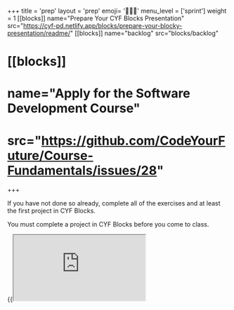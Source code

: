 +++
title = 'prep'
layout = 'prep'
emoji= '🧑🏾‍💻'
menu_level = ['sprint']
weight = 1
[[blocks]]
name="Prepare Your CYF Blocks Presentation"
src="https://cyf-pd.netlify.app/blocks/prepare-your-blocky-presentation/readme/"
[[blocks]]
name="backlog"
src="blocks/backlog"
# [[blocks]]
# name="Apply for the Software Development Course"
# src="https://github.com/CodeYourFuture/Course-Fundamentals/issues/28"
+++

If you have not done so already, complete all of the exercises and at least the first project in CYF Blocks.

You must complete a project in CYF Blocks before you come to class.

{{<iframe src="https://blocks.codeyourfuture.io/#exercise_arrays_sum">}}

